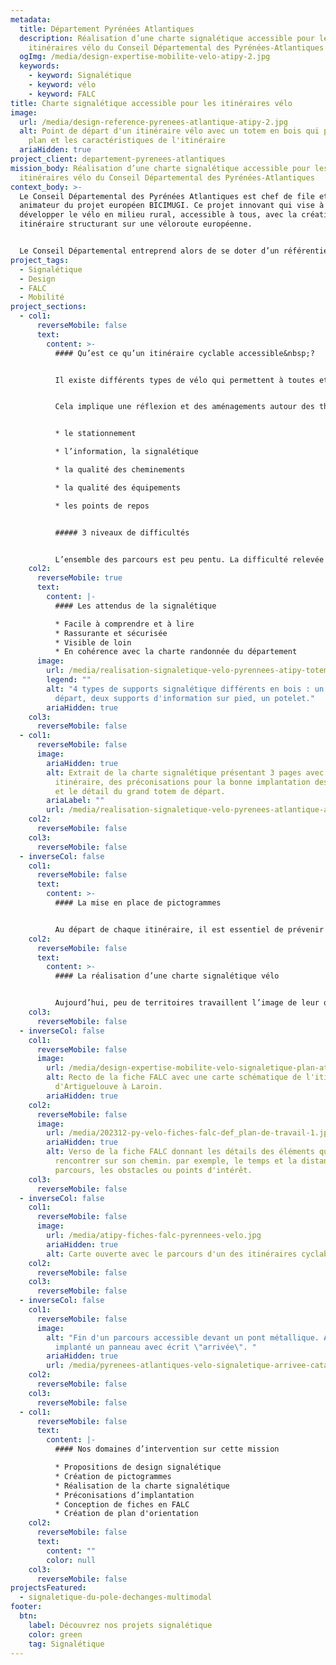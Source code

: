 ```yaml
---
metadata:
  title: Département Pyrénées Atlantiques
  description: Réalisation d’une charte signalétique accessible pour les
    itinéraires vélo du Conseil Départemental des Pyrénées-Atlantiques
  ogImg: /media/design-expertise-mobilite-velo-atipy-2.jpg
  keywords:
    - keyword: Signalétique
    - keyword: vélo
    - keyword: FALC
title: Charte signalétique accessible pour les itinéraires vélo
image:
  url: /media/design-reference-pyrenees-atlantique-atipy-2.jpg
  alt: Point de départ d'un itinéraire vélo avec un totem en bois qui présente le
    plan et les caractéristiques de l'itinéraire
  ariaHidden: true
project_client: departement-pyrenees-atlantiques
mission_body: Réalisation d’une charte signalétique accessible pour les
  itinéraires vélo du Conseil Départemental des Pyrénées-Atlantiques
context_body: >-
  Le Conseil Départemental des Pyrénées Atlantiques est chef de file et
  animateur du projet européen BICIMUGI. Ce projet innovant qui vise à
  développer le vélo en milieu rural, accessible à tous, avec la création d’un
  itinéraire structurant sur une véloroute européenne.


  Le Conseil Départemental entreprend alors de se doter d’un référentiel lié à l’accessibilité des personnes à mobilité réduite à vélo avec la mise à jour du volet «&nbsp;itinéraires de promenades et de randonnées&nbsp;» du label «&nbsp;tourisme et handicap&nbsp;».
project_tags:
  - Signalétique
  - Design
  - FALC
  - Mobilité
project_sections:
  - col1:
      reverseMobile: false
      text:
        content: >-
          #### Qu’est ce qu’un itinéraire cyclable accessible&nbsp;?


          Il existe différents types de vélo qui permettent à toutes et tous de pratiquer cette activité&nbsp;: le vélo mono-pousseur, le tandem, le tandem de front, le VAE, le vélo couché, le vélo à bras, le tricycle…


          Cela implique une réflexion et des aménagements autour des thématiques suivantes&nbsp;:


          * l﻿e stationnement

          * l’information, la signalétique

          * la qualité des cheminements

          * la qualité des équipements

          * les points de repos


          ##### 3 niveaux de difficultés


          L’ensemble des parcours est peu pentu. La difficulté relevée est donc essentiellement due à la longueur du parcours. Ainsi, 3 types d’itinéraires sont possibles&nbsp;: courts, moyens ou longs. Chacun est symbolisé par des pictogrammes vélo allant de 1 à 3.
    col2:
      reverseMobile: true
      text:
        content: |-
          #### Les attendus de la signalétique

          * F﻿acile à comprendre et à lire
          * Rassurante et sécurisée
          * Visible de loin
          * En cohérence avec la charte randonnée du département
      image:
        url: /media/realisation-signaletique-velo-pyrennees-atipy-totem.jpg
        legend: ""
        alt: "4 types de supports signalétique différents en bois : un grand totem de
          départ, deux supports d'information sur pied, un potelet."
        ariaHidden: true
    col3:
      reverseMobile: false
  - col1:
      reverseMobile: false
      image:
        ariaHidden: true
        alt: Extrait de la charte signalétique présentant 3 pages avec une carte d'un
          itinéraire, des préconisations pour la bonne implantation des supports
          et le détail du grand totem de départ.
        ariaLabel: ""
        url: /media/realisation-signaletique-velo-pyrenees-atlantique-atipy-2.jpg
    col2:
      reverseMobile: false
    col3:
      reverseMobile: false
  - inverseCol: false
    col1:
      reverseMobile: false
      text:
        content: >-
          #### La mise en place de pictogrammes


          Au départ de chaque itinéraire, il est essentiel de prévenir l’usager des dangers ou des particularités du site. L’indication des spécificités du parcours vont permettre de se préparer. Pour cela, nous avons créé une banque de banque signalant les particularités du parcours et permettant à un usager non-lecteur ou éloigné du français d’avoir accès à l’information.
    col2:
      reverseMobile: false
      text:
        content: >-
          #### La réalisation d’une charte signalétique vélo


          Aujourd’hui, peu de territoires travaillent l’image de leur offre cyclable. Le département des Pyrénées Atlantique fait le choix de concevoir une charte signalétique dédiée aux itinéraires cyclables accessibles. Cette charte signalétique prend en compte les grands principes de l’accessibilité graphique, du confort d’usage et de la conception universelle.
    col3:
      reverseMobile: false
  - inverseCol: false
    col1:
      reverseMobile: false
      image:
        url: /media/design-expertise-mobilite-velo-signaletique-plan-atipy-4.jpg
        alt: Recto de la fiche FALC avec une carte schématique de l'itinéraire allant
          d'Artiguelouve à Laroin.
        ariaHidden: true
    col2:
      reverseMobile: false
      image:
        url: /media/202312-py-velo-fiches-falc-def_plan-de-travail-1.jpg
        ariaHidden: true
        alt: Verso de la fiche FALC donnant les détails des éléments que le cycliste va
          rencontrer sur son chemin. par exemple, le temps et la distance du
          parcours, les obstacles ou points d'intérêt.
    col3:
      reverseMobile: false
  - inverseCol: false
    col1:
      reverseMobile: false
      image:
        url: /media/atipy-fiches-falc-pyrennees-velo.jpg
        ariaHidden: true
        alt: Carte ouverte avec le parcours d'un des itinéraires cyclables
    col2:
      reverseMobile: false
    col3:
      reverseMobile: false
  - inverseCol: false
    col1:
      reverseMobile: false
      image:
        alt: "Fin d'un parcours accessible devant un pont métallique. Avant le pont est
          implanté un panneau avec écrit \"arrivée\". "
        ariaHidden: true
        url: /media/pyrenees-atlantiques-velo-signaletique-arrivee-catagnede-v2.jpg
    col2:
      reverseMobile: false
    col3:
      reverseMobile: false
  - col1:
      reverseMobile: false
      text:
        content: |-
          #### Nos domaines d’intervention sur cette mission

          * Propositions de design signalétique
          * Création de pictogrammes
          * Réalisation de la charte signalétique
          * Préconisations d’implantation
          * C﻿onception de fiches en FALC
          * C﻿réation de plan d'orientation
    col2:
      reverseMobile: false
      text:
        content: ""
        color: null
    col3:
      reverseMobile: false
projectsFeatured:
  - signaletique-du-pole-dechanges-multimodal
footer:
  btn:
    label: Découvrez nos projets signalétique
    color: green
    tag: Signalétique
---
```

